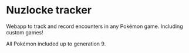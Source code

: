 # Nuzlocke tracker

Webapp to track and record encounters in any Pokémon game. Including custom games!

All Pokémon included up to generation 9.
